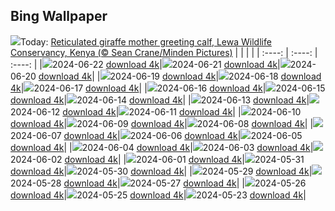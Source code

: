 ## Bing Wallpaper
![](./wallpaper/2024-06-22.jpg)Today: [Reticulated giraffe mother greeting calf, Lewa Wildlife Conservancy, Kenya (© Sean Crane/Minden Pictures)](./wallpaper/2024-06-22.jpg)
|      |      |      |
| :----: | :----: | :----: |
|![](./wallpaper/2024-06-22_sm.jpg)2024-06-22 [download 4k](./wallpaper/2024-06-22.jpg)|![](./wallpaper/2024-06-21_sm.jpg)2024-06-21 [download 4k](./wallpaper/2024-06-21.jpg)|![](./wallpaper/2024-06-20_sm.jpg)2024-06-20 [download 4k](./wallpaper/2024-06-20.jpg)|
|![](./wallpaper/2024-06-19_sm.jpg)2024-06-19 [download 4k](./wallpaper/2024-06-19.jpg)|![](./wallpaper/2024-06-18_sm.jpg)2024-06-18 [download 4k](./wallpaper/2024-06-18.jpg)|![](./wallpaper/2024-06-17_sm.jpg)2024-06-17 [download 4k](./wallpaper/2024-06-17.jpg)|
|![](./wallpaper/2024-06-16_sm.jpg)2024-06-16 [download 4k](./wallpaper/2024-06-16.jpg)|![](./wallpaper/2024-06-15_sm.jpg)2024-06-15 [download 4k](./wallpaper/2024-06-15.jpg)|![](./wallpaper/2024-06-14_sm.jpg)2024-06-14 [download 4k](./wallpaper/2024-06-14.jpg)|
|![](./wallpaper/2024-06-13_sm.jpg)2024-06-13 [download 4k](./wallpaper/2024-06-13.jpg)|![](./wallpaper/2024-06-12_sm.jpg)2024-06-12 [download 4k](./wallpaper/2024-06-12.jpg)|![](./wallpaper/2024-06-11_sm.jpg)2024-06-11 [download 4k](./wallpaper/2024-06-11.jpg)|
|![](./wallpaper/2024-06-10_sm.jpg)2024-06-10 [download 4k](./wallpaper/2024-06-10.jpg)|![](./wallpaper/2024-06-09_sm.jpg)2024-06-09 [download 4k](./wallpaper/2024-06-09.jpg)|![](./wallpaper/2024-06-08_sm.jpg)2024-06-08 [download 4k](./wallpaper/2024-06-08.jpg)|
|![](./wallpaper/2024-06-07_sm.jpg)2024-06-07 [download 4k](./wallpaper/2024-06-07.jpg)|![](./wallpaper/2024-06-06_sm.jpg)2024-06-06 [download 4k](./wallpaper/2024-06-06.jpg)|![](./wallpaper/2024-06-05_sm.jpg)2024-06-05 [download 4k](./wallpaper/2024-06-05.jpg)|
|![](./wallpaper/2024-06-04_sm.jpg)2024-06-04 [download 4k](./wallpaper/2024-06-04.jpg)|![](./wallpaper/2024-06-03_sm.jpg)2024-06-03 [download 4k](./wallpaper/2024-06-03.jpg)|![](./wallpaper/2024-06-02_sm.jpg)2024-06-02 [download 4k](./wallpaper/2024-06-02.jpg)|
|![](./wallpaper/2024-06-01_sm.jpg)2024-06-01 [download 4k](./wallpaper/2024-06-01.jpg)|![](./wallpaper/2024-05-31_sm.jpg)2024-05-31 [download 4k](./wallpaper/2024-05-31.jpg)|![](./wallpaper/2024-05-30_sm.jpg)2024-05-30 [download 4k](./wallpaper/2024-05-30.jpg)|
|![](./wallpaper/2024-05-29_sm.jpg)2024-05-29 [download 4k](./wallpaper/2024-05-29.jpg)|![](./wallpaper/2024-05-28_sm.jpg)2024-05-28 [download 4k](./wallpaper/2024-05-28.jpg)|![](./wallpaper/2024-05-27_sm.jpg)2024-05-27 [download 4k](./wallpaper/2024-05-27.jpg)|
|![](./wallpaper/2024-05-26_sm.jpg)2024-05-26 [download 4k](./wallpaper/2024-05-26.jpg)|![](./wallpaper/2024-05-25_sm.jpg)2024-05-25 [download 4k](./wallpaper/2024-05-25.jpg)|![](./wallpaper/2024-05-23_sm.jpg)2024-05-23 [download 4k](./wallpaper/2024-05-23.jpg)|
